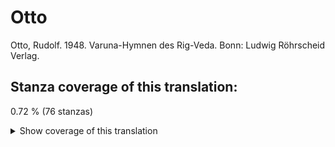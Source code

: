 # Otto

Otto, Rudolf. 1948. Varuna-Hymnen des Rig-Veda. Bonn: Ludwig Röhrscheid Verlag.


## Stanza coverage of this translation:
0.72 % (76 stanzas)

<details> <summary>Show coverage of this translation</summary>

 - `01.024.07` to `01.024.15`
 - `05.064.01` to `05.064.07`
 - `05.066.01` to `05.066.02`
 - `05.066.04` to `05.066.06`
 - `05.085.01` to `05.085.07`
 - `07.062.01` to `07.062.06`
 - `07.086.01` to `07.088.07`
 - `08.041.01` to `08.041.10`
 - `10.063.01` to `10.063.07`
 - `10.082.02`
 - `10.082.04`

</details>
